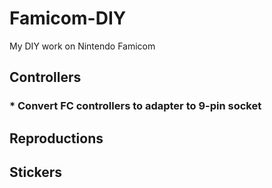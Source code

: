 # Famicom-DIY

My DIY work on Nintendo Famicom

## Controllers

### * Convert FC controllers to adapter to 9-pin socket

## Reproductions

## Stickers

